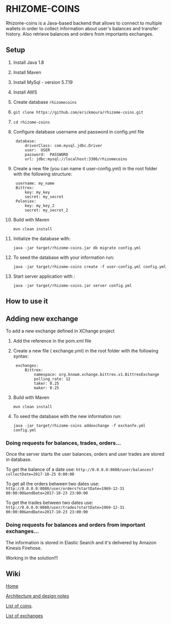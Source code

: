 # RHIZOME-COINS  
  
Rhizome-coins is a Java-based backend that allows to connect to multiple wallets in order to collect information about user's balances and transfer history. Also retrieve balances and orders from importants exchanges. 
 
 
## Setup 
  
1. Install Java 1.8 
2. Install Maven 
3. Install MySql - version 5.7.19  
4. Install AWS  
4. Create database `rhizomecoins` 
5. `git clone https://github.com/erickmoura/rhizome-coins.git `
6. `cd rhizome-coins` 
7. Configure database username and password in config.yml file 
 
        database:  
            driverClass: com.mysql.jdbc.Driver 
            user:  USER 
            password:  PASSWORD 
            url: jdbc:mysql://localhost:3306/rhizomecoins 
 
8. Create a new file (you can name it user-config.yml) in the root folder with the following structure:
         
        username: my_name 
        Bittrex: 
            key: my_key 
            secret: my_secret 
        Poloniex: 
            key: my_key_2 
            secret: my_secret_2 
 
9. Build with Maven  
     
    `mvn clean install` 
 
10. Initialize the database with:  
     
    `java -jar target/rhizome-coins.jar db migrate config.yml` 
11. To seed the database with your information run: 
 
    `java -jar target/rhizome-coins create -f user-config.yml config.yml` 
12. Start  server application with : 
     
    `java -jar target/rhizome-coins.jar server config.yml`  
 
## How to use it 

## Adding new exchange

To add a new exchange defined in XChange project 
1. Add the reference in the pom.xml file

2. Create a new file ( exchange.yml) in the root folder with the following syntax:

        exchanges:  
            Bittrex:  
                namespace: org.knowm.xchange.bittrex.v1.BittrexExchange 
                polling_rate: 12 
                taker: 0.25 
                maker: 0.25

3. Build with Maven

    `mvn clean install`

4. To seed the database with the new information run:

    `java -jar target/rhizome-coins addexchange -f exchanfe.yml config.yml`    

### Doing requests for balances, trades, orders... 
 
Once the server starts the user balances, orders and user trades are stored in database.  
 
To get the balance of a date use: `http://0.0.0.0:8080/user/balances?collectDate=2017-10-25 0:00:00` 
 
To get all the orders between two dates use: `http://0.0.0.0:8080/user/orders?startDate=1969-12-31 00:00:00&endDate=2017-10-23 23:00:00 `
 
To get the trades between two dates use: `http://0.0.0.0:8080/user/trades?startDate=1969-12-31 00:00:00&endDate=2017-10-23 23:00:00 `
 
### Doing requests for balances and orders from important exchanges... 
 
The information is stored in Elastic Search and it's delivered by Amazon Kinesis Firehose. 
 
Working in the solution!!! 
 
## Wiki 
 
[Home](https://github.com/erickmoura/rhizome-coins/wiki) 
 
[Architecture and design notes](https://github.com/erickmoura/rhizome-coins/wiki/Architecture-and-design-notes) 
 
[List of coins](https://github.com/erickmoura/rhizome-coins/wiki/List-of-coins). 
 
[List of exchanges](https://github.com/erickmoura/rhizome-coins/wiki/List-of-exchanges)
